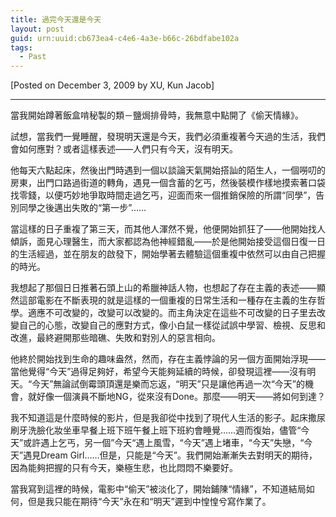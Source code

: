 ```yaml
---
title: 過完今天還是今天
layout: post
guid: urn:uuid:cb673ea4-c4e6-4a3e-b66c-26bdfabe102a
tags:
  - Past 
---
```




[Posted on December 3, 2009 by XU, Kun Jacob]


---

當我開始蹲著飯盒啃秘製的類－鹽焗排骨時，我無意中點開了《偷天情緣》。

試想，當我們一覺睡醒，發現明天還是今天，我們必須重複著今天過的生活，我們會如何應對？或者這樣表述——人們只有今天，沒有明天。

他每天六點起床，然後出門時遇到一個以談論天氣開始搭訕的陌生人，一個嘮叨的房東，出門口路過街道的轉角，遇見一個含蓄的乞丐，然後裝模作樣地摸索著口袋找零錢，以便巧妙地爭取時間走過乞丐，迎面而來一個推銷保險的所謂“同學”，告別同學之後邁出失敗的“第一步”……

當這樣的日子重複了第三天，而其他人渾然不覺，他便開始抓狂了——他開始找人傾訴，面見心理醫生，而大家都認為他神經錯亂——於是他開始接受這個日復一日的生活經過，並在朋友的啟發下，開始學著去體驗這個重複中依然可以由自己把握的時光。

我想起了那個日日推著石頭上山的希臘神話人物，也想起了存在主義的表述——顯然這部電影在不斷表現的就是這樣的一個重複的日常生活和一種存在主義的生存哲學。適應不可改變的，改變可以改變的。而主角決定在這些不可改變的日子里去改變自己的心態，改變自己的應對方式，像小白鼠一樣從試誤中學習、檢視、反思和改進，最終避開那些暗礁、失敗和對別人的惡言相向。

他終於開始找到生命的趣味盎然，然而，存在主義悖論的另一個方面開始浮現——當他覺得“今天”過得足夠好，希望今天能夠延續的時候，卻發現這裡——沒有明天。“今天”無論試倒霉頭頂還是樂而忘返，“明天”只是讓他再過一次“今天”的機會，就好像一個演員不斷地NG，從來沒有Done。那麼——明天——將如何到達？

我不知道這是什麼時候的影片，但是我卻從中找到了現代人生活的影子。起床撒尿刷牙洗臉化妝坐車早餐上班下班午餐上班下班約會睡覺……週而復始，儘管“今天”或許遇上乞丐，另一個”今天“遇上風雪，“今天”遇上堵車，“今天”失戀，“今天”遇見Dream Girl……但是，只能是“今天”。我們開始漸漸失去對明天的期待，因為能夠把握的只有今天，樂極生悲，也比悶悶不樂要好。

當我寫到這裡的時候，電影中“偷天”被淡化了，開始鋪陳“情緣”，不知道結局如何，但是我只能在期待“今天”永在和“明天”遲到中惶惶兮寫作業了。
